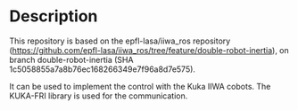 # Description
This repository is based on the epfl-lasa/iiwa_ros repository (https://github.com/epfl-lasa/iiwa_ros/tree/feature/double-robot-inertia), on branch double-robot-inertia (SHA 1c5058855a7a8b76ec168266349e7f96a8d7e575).

It can be used to implement the control with the Kuka IIWA cobots. The KUKA-FRI library is used for the communication.
